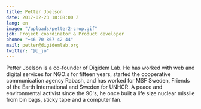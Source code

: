 ```yaml
---
title: Petter Joelson
date: 2017-02-23 18:08:00 Z
lang: en
image: "/uploads/petter2-crop.gif"
job: Project coordinator & Product developer
phone: "+46 70 867 42 44"
mail: petter@digidemlab.org
twitter: "@p_jo"
---
```


Petter Joelson is a co-founder of Digidem Lab. He has worked with web
  and digital services for NGO:s for fifteen years, started the cooperative communication
  agency Rabash, and has worked for MSF Sweden, Friends of the Earth International
  and Sweden for UNHCR. A peace and environmental activist since the 90's, he once
  built a life size nuclear missile from bin bags, sticky tape and a computer fan.
